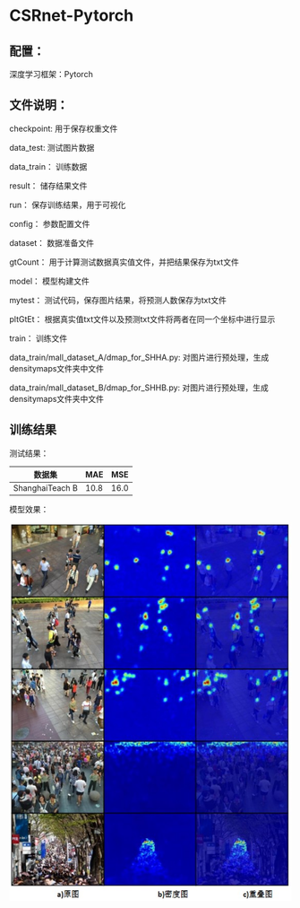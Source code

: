 # **CSRnet-Pytorch**



## 配置：

深度学习框架：Pytorch



## 文件说明：

checkpoint:		用于保存权重文件

data_test:			测试图片数据

data_train：		训练数据

result：				储存结果文件

run：					保存训练结果，用于可视化

config：				参数配置文件

dataset：			数据准备文件

gtCount：			用于计算测试数据真实值文件，并把结果保存为txt文件

model：				模型构建文件

mytest：				测试代码，保存图片结果，将预测人数保存为txt文件

pltGtEt：				根据真实值txt文件以及预测txt文件将两者在同一个坐标中进行显示

train：					训练文件

data_train/mall_dataset_A/dmap_for_SHHA.py:  对图片进行预处理，生成densitymaps文件夹中文件

data_train/mall_dataset_B/dmap_for_SHHB.py:  对图片进行预处理，生成densitymaps文件夹中文件



## 训练结果

测试结果：

| 数据集          | MAE  | MSE  |
| --------------- | ---- | ---- |
| ShanghaiTeach B | 10.8 | 16.0 |



模型效果：


![演示效果图片](https://github.com/RCsai/CSRnet-Pytorch/blob/main/result/txt/show.jpg)
